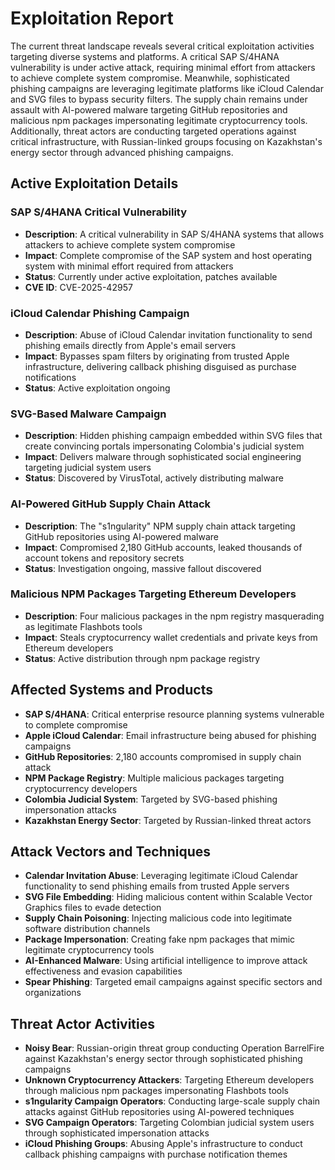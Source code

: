 # Exploitation Report

The current threat landscape reveals several critical exploitation activities targeting diverse systems and platforms. A critical SAP S/4HANA vulnerability is under active attack, requiring minimal effort from attackers to achieve complete system compromise. Meanwhile, sophisticated phishing campaigns are leveraging legitimate platforms like iCloud Calendar and SVG files to bypass security filters. The supply chain remains under assault with AI-powered malware targeting GitHub repositories and malicious npm packages impersonating legitimate cryptocurrency tools. Additionally, threat actors are conducting targeted operations against critical infrastructure, with Russian-linked groups focusing on Kazakhstan's energy sector through advanced phishing campaigns.

## Active Exploitation Details

### SAP S/4HANA Critical Vulnerability
- **Description**: A critical vulnerability in SAP S/4HANA systems that allows attackers to achieve complete system compromise
- **Impact**: Complete compromise of the SAP system and host operating system with minimal effort required from attackers
- **Status**: Currently under active exploitation, patches available
- **CVE ID**: CVE-2025-42957

### iCloud Calendar Phishing Campaign
- **Description**: Abuse of iCloud Calendar invitation functionality to send phishing emails directly from Apple's email servers
- **Impact**: Bypasses spam filters by originating from trusted Apple infrastructure, delivering callback phishing disguised as purchase notifications
- **Status**: Active exploitation ongoing

### SVG-Based Malware Campaign
- **Description**: Hidden phishing campaign embedded within SVG files that create convincing portals impersonating Colombia's judicial system
- **Impact**: Delivers malware through sophisticated social engineering targeting judicial system users
- **Status**: Discovered by VirusTotal, actively distributing malware

### AI-Powered GitHub Supply Chain Attack
- **Description**: The "s1ngularity" NPM supply chain attack targeting GitHub repositories using AI-powered malware
- **Impact**: Compromised 2,180 GitHub accounts, leaked thousands of account tokens and repository secrets
- **Status**: Investigation ongoing, massive fallout discovered

### Malicious NPM Packages Targeting Ethereum Developers
- **Description**: Four malicious packages in the npm registry masquerading as legitimate Flashbots tools
- **Impact**: Steals cryptocurrency wallet credentials and private keys from Ethereum developers
- **Status**: Active distribution through npm package registry

## Affected Systems and Products

- **SAP S/4HANA**: Critical enterprise resource planning systems vulnerable to complete compromise
- **Apple iCloud Calendar**: Email infrastructure being abused for phishing campaigns
- **GitHub Repositories**: 2,180 accounts compromised in supply chain attack
- **NPM Package Registry**: Multiple malicious packages targeting cryptocurrency developers
- **Colombia Judicial System**: Targeted by SVG-based phishing impersonation attacks
- **Kazakhstan Energy Sector**: Targeted by Russian-linked threat actors

## Attack Vectors and Techniques

- **Calendar Invitation Abuse**: Leveraging legitimate iCloud Calendar functionality to send phishing emails from trusted Apple servers
- **SVG File Embedding**: Hiding malicious content within Scalable Vector Graphics files to evade detection
- **Supply Chain Poisoning**: Injecting malicious code into legitimate software distribution channels
- **Package Impersonation**: Creating fake npm packages that mimic legitimate cryptocurrency tools
- **AI-Enhanced Malware**: Using artificial intelligence to improve attack effectiveness and evasion capabilities
- **Spear Phishing**: Targeted email campaigns against specific sectors and organizations

## Threat Actor Activities

- **Noisy Bear**: Russian-origin threat group conducting Operation BarrelFire against Kazakhstan's energy sector through sophisticated phishing campaigns
- **Unknown Cryptocurrency Attackers**: Targeting Ethereum developers through malicious npm packages impersonating Flashbots tools
- **s1ngularity Campaign Operators**: Conducting large-scale supply chain attacks against GitHub repositories using AI-powered techniques
- **SVG Campaign Operators**: Targeting Colombian judicial system users through sophisticated impersonation attacks
- **iCloud Phishing Groups**: Abusing Apple's infrastructure to conduct callback phishing campaigns with purchase notification themes